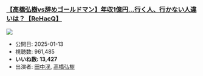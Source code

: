 ### [【高橋弘樹vs辞めゴールドマン】年収1億円…行く人、行かない人違いは？【ReHacQ】](https://www.youtube.com/watch?v=Ipck99H_vjU)
[![](https://img.youtube.com/vi/Ipck99H_vjU/sddefault.jpg)](https://www.youtube.com/watch?v=Ipck99H_vjU)
-   公開日: 2025-01-13
-   視聴数: 961,485
-   **いいね数: 13,427**
-   出演者: [田中渓](/rehacq_fan/people/田中渓 "wikilink"), [高橋弘樹](/rehacq_fan/people/高橋弘樹 "wikilink")
